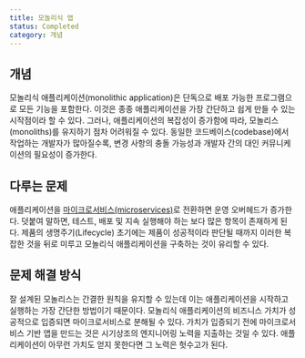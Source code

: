 ```yaml
---
title: 모놀리식 앱
status: Completed
category: 개념
---
```


## 개념
모놀리식 애플리케이션(monolithic application)은 단독으로 배포 가능한 프로그램으로 모든 기능을 포함한다. 
이것은 종종 애플리케이션을 가장 간단하고 쉽게 만들 수 있는 시작점이라 할 수 있다.
그러나, 애플리케이션의 복잡성이 증가함에 따라, 모놀리스(monoliths)를 유지하기 점차 어려워질 수 있다.
동일한 코드베이스(codebase)에서 작업하는 개발자가 많아질수록, 변경 사항의 충돌 가능성과 개발자 간의 대인 커뮤니케이션의 필요성이 증가한다.

## 다루는 문제
애플리케이션을 [마이크로서비스(microservices)](https://glossary.cncf.io/microservices/)로 전환하면 운영 오버헤드가 증가한다. 덧붙여 말하면, 테스트, 배포 및 지속 실행해야 하는 보다 많은 항목이 존재하게 된다.
제품의 생명주기(Lifecycle) 초기에는 제품이 성공적이라 판단될 때까지 이러한 복잡한 것을 뒤로 미루고 모놀리식 애플리케이션을 구축하는 것이 유리할 수 있다. 

## 문제 해결 방식
잘 설계된 모놀리스는 간결한 원칙을 유지할 수 있는데 이는 애플리케이션을 시작하고 실행하는 가장 간단한 방법이기 때문이다.
모놀리식 애플리케이션의 비즈니스 가치가 성공적으로 입증되면 마이크로서비스로 분해될 수 있다.
가치가 입증되기 전에 마이크로서비스 기반 앱을 만드는 것은 시기상조의 엔지니어링 노력을 지출하는 것일 수 있다.
애플리케이션이 아무런 가치도 얻지 못한다면 그 노력은 헛수고가 된다.
